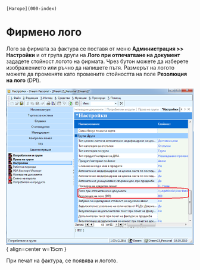 ```{only} html
[Нагоре](000-index)
```

# Фирмено лого

Лого за фирмата за фактура се поставя от меню **Администрация \>\>
Настройки** и от група други на **Лого при отпечатване на
документ** зададете стойност логото на фирмата. Чрез бутон
можете да изберете изображението или ръчно да напишете пътя.
Размерът на логото можете да променяте като промените стойността
на поле **Резолюция на лого** (DPI).

![](910-image54.png){ align=center w=15cm }

При печат на фактура, се появява и логото.
